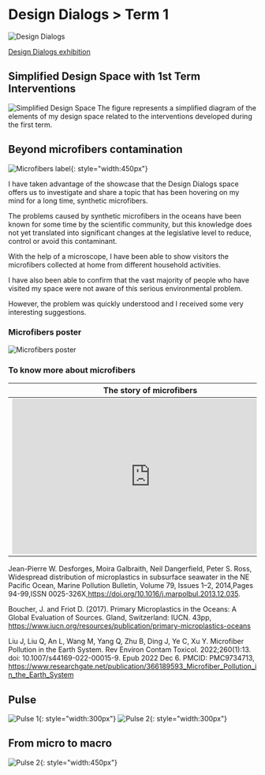 # **Design Dialogs > Term 1**

![Design Dialogs](../images/web-smalldesigndialogues.jpg)

[Design Dialogs exhibition](https://fablabbcn.org/calendar/design-dialogues-i)

## Simplified Design Space with 1st Term Interventions
![Simplified Design Space](../images/01_DesingSpaceSimplified.jpg)
The figure represents a simplified diagram of the elements of my design space related to the interventions developed during the first term.

## Beyond microfibers contamination

![Microfibers label](../images/EtiquetaMicrofiber.jpg){: style="width:450px"}

I have taken advantage of the showcase that the Design Dialogs space offers us to investigate and share a topic that has been hovering on my mind for a long time, synthetic microfibers.

The problems caused by synthetic microfibers in the oceans have been known for some time by the scientific community, but this knowledge does not yet translated into significant changes at the legislative level to reduce, control or avoid this contaminant.

With the help of a microscope, I have been able to show visitors the microfibers collected at home from different household activities.

I have also been able to confirm that the vast majority of people who have visited my space were not aware of this serious environmental problem.

However, the problem was quickly understood and I received some very interesting suggestions.

### Microfibers poster
![Microfibers poster](../images/MicroFibers.jpg)

### To know more about microfibers

|The story of microfibers | The microfibers problem |
| -------- | -------- | 
| <iframe width="560" height="315" src="https://www.youtube.com/embed/BqkekY5t7KY?si=054aHHHjBu-HIqcV" title="YouTube video player" frameborder="0" allow="accelerometer; autoplay; clipboard-write; encrypted-media; gyroscope; picture-in-picture; web-share" allowfullscreen></iframe>  | <iframe width="560" height="315" src="https://www.youtube.com/embed/83NL-8hZcFE?si=scYvL09PLZ7VcfBB" title="YouTube video player" frameborder="0" allow="accelerometer; autoplay; clipboard-write; encrypted-media; gyroscope; picture-in-picture; web-share" allowfullscreen></iframe>    |

Jean-Pierre W. Desforges, Moira Galbraith, Neil Dangerfield, Peter S. Ross,
Widespread distribution of microplastics in subsurface seawater in the NE Pacific Ocean, Marine Pollution Bulletin, Volume 79, Issues 1–2, 2014,Pages 94-99,ISSN 0025-326X,https://doi.org/10.1016/j.marpolbul.2013.12.035.

Boucher, J. and Friot D. (2017). Primary Microplastics in the Oceans: A Global Evaluation of Sources. Gland, Switzerland: IUCN. 43pp, https://www.iucn.org/resources/publication/primary-microplastics-oceans

Liu J, Liu Q, An L, Wang M, Yang Q, Zhu B, Ding J, Ye C, Xu Y. Microfiber Pollution in the Earth System. Rev Environ Contam Toxicol. 2022;260(1):13. doi: 10.1007/s44169-022-00015-9. Epub 2022 Dec 6. PMCID: PMC9734713, https://www.researchgate.net/publication/366189593_Microfiber_Pollution_in_the_Earth_System

## Pulse
![Pulse 1](../images/EtiquetaPulse.jpg){: style="width:300px"}
![Pulse 2](../images/EtiquetaPulse2.jpg){: style="width:300px"}

## From micro to macro
![Pulse 2](../images/EtiquetaMicroMacro.jpg){: style="width:450px"}